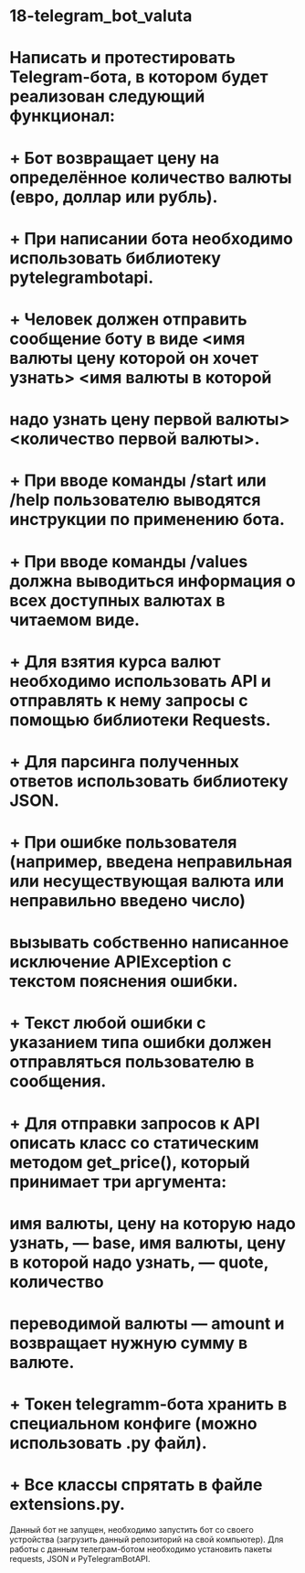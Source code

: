 # 18-telegram_bot_valuta
# Написать и протестировать Telegram-бота, в котором будет реализован следующий функционал:
# + Бот возвращает цену на определённое количество валюты (евро, доллар или рубль).
# + При написании бота необходимо использовать библиотеку pytelegrambotapi.
# + Человек должен отправить сообщение боту в виде <имя валюты цену которой он хочет узнать> <имя валюты в которой
# надо узнать цену первой валюты> <количество первой валюты>.
# + При вводе команды /start или /help пользователю выводятся инструкции по применению бота.
# + При вводе команды /values должна выводиться информация о всех доступных валютах в читаемом виде.
# + Для взятия курса валют необходимо использовать API и отправлять к нему запросы с помощью библиотеки Requests.
# + Для парсинга полученных ответов использовать библиотеку JSON.
# + При ошибке пользователя (например, введена неправильная или несуществующая валюта или неправильно введено число)
# вызывать собственно написанное исключение APIException с текстом пояснения ошибки.
# + Текст любой ошибки с указанием типа ошибки должен отправляться пользователю в сообщения.
# + Для отправки запросов к API описать класс со статическим методом get_price(), который принимает три аргумента:
# имя валюты, цену на которую надо узнать, — base, имя валюты, цену в которой надо узнать, — quote, количество
# переводимой валюты — amount и возвращает нужную сумму в валюте.
# + Токен telegramm-бота хранить в специальном конфиге (можно использовать .py файл).
# + Все классы спрятать в файле extensions.py.
Данный бот не запущен, необходимо запустить бот со своего устройства (загрузить данный репозиторий на свой компьютер). 
Для работы с данным телеграм-ботом необходимо установить пакеты requests, JSON и PyTelegramBotAPI.

